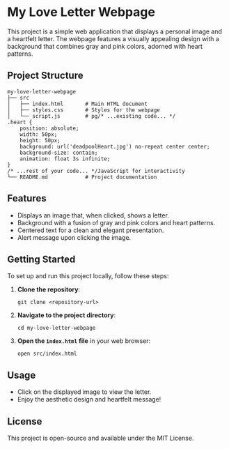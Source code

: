 # My Love Letter Webpage

This project is a simple web application that displays a personal image and a heartfelt letter. The webpage features a visually appealing design with a background that combines gray and pink colors, adorned with heart patterns. 

## Project Structure

```
my-love-letter-webpage
├── src
│   ├── index.html       # Main HTML document
│   ├── styles.css       # Styles for the webpage
│   └── script.js        # pg/* ...existing code... */
.heart {
    position: absolute;
    width: 50px;
    height: 50px;
    background: url('deadpoolHeart.jpg') no-repeat center center;
    background-size: contain;
    animation: float 3s infinite;
}
/* ...rest of your code... */JavaScript for interactivity
└── README.md            # Project documentation
```

## Features

- Displays an image that, when clicked, shows a letter.
- Background with a fusion of gray and pink colors and heart patterns.
- Centered text for a clean and elegant presentation.
- Alert message upon clicking the image.

## Getting Started

To set up and run this project locally, follow these steps:

1. **Clone the repository**:
   ```
   git clone <repository-url>
   ```

2. **Navigate to the project directory**:
   ```
   cd my-love-letter-webpage
   ```

3. **Open the `index.html` file** in your web browser:
   ```
   open src/index.html
   ```

## Usage

- Click on the displayed image to view the letter.
- Enjoy the aesthetic design and heartfelt message!

## License

This project is open-source and available under the MIT License.